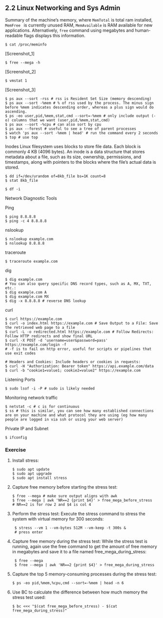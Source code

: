 ## 2.2 Linux Networking and Sys Admin

Summary of the machine’s memory, where `MemTotal` is total ram installed, `MemFree ` is currently unused RAM, `MemAvailable` is RAM available for new applications. Alternatively, `free` command using megabytes and human-readable flags displays this information.


    $ cat /proc/meminfo
[Screenshot_1]
    
    $ free --mega -h  
[Screenshot_2]    

    $ vmstat 1
[Screenshot_3]

    $ ps aux --sort -rss # rss is Resident Set Size (memory descending)
    $ ps aux --sort -%mem # % of rss used by the process. The minus sign before %mem indicates descending order, whereas a plus sign would do ascending.
    $ ps -eo user,pid,%mem,stat,cmd --sort=-%mem # only include output (-o) columns that we want (user,pid,%mem,stat,cmd)    
    $ ps aux --sort -%cpu # can also sort by cpu
    $ ps aux --forest # useful to see a tree of parent processes
    $ watch 'ps aux --sort -%mem | head' # run the command every 2 seconds
    $ top # use top
    
Inodes 
Linux filesystem uses blocks to store file data. Each block is commonly 4 KB (4096 bytes). An inode is a data structure that stores metadata about a file, such as its size, ownership, permissions, and timestamps, along with pointers to the blocks where the file’s actual data is stored.

    $ dd if=/dev/urandom of=8kb_file bs=1K count=8
    $ stat 8kb_file

    $ df -i

Network Diagnostic Tools

Ping

    $ ping 8.8.8.8
    $ ping -c 4 8.8.8.8
nslookup

    $ nslookup example.com
    $ nslookup 8.8.8.8
traceroute

    $ traceroute example.com

dig

    $ dig example.com
    # You can also query specific DNS record types, such as A, MX, TXT, etc.:
    $ dig example.com A
    $ dig example.com MX
    $ dig -x 8.8.8.8 # reverse DNS lookup

curl

    $ curl https://example.com
    $ curl -o index.html https://example.com # Save Output to a File: Save the retrieved web page to a file
    $ curl -L -o redirected.html https://example.com # Follow Redirects: Follow HTTP redirects and show final URL
    $ curl -X POST -d 'username=user&password=pass' https://example.com/login -f 
    # -f is to fail on http error, useful for scripts or pipelines that use exit codes
    
    # Headers and Cookies: Include headers or cookies in requests:
    $ curl -H "Authorization: Bearer token" https://api.example.com/data
    $ curl -b "cookie1=value1; cookie2=value2" https://example.com

Listening Ports

    $ sudo lsof -i -P # sudo is likely needed

Monitoring network traffic

    $ netstat -c # c is for continuous
    $ ss # this is similar, you can see how many established connections are on your machine and what protocol they are using (eg how many people are logged in via ssh or using your web server)

Private IP and Subnet

    $ ifconfig


### Exercise 
    
1. Install stress:
  
       $ sudo apt update
       $ sudo apt upgrade
       $ sudo apt install stress


3. Capture free memory before starting the stress test:

       $ free --mega # make sure output aligns with awk
       $ free --mega | awk 'NR==2 {print $4}' > free_mega_before_stress
       # NR==2 is for row 2 and $4 is col 4

4. Perform the stress test: Execute the stress command to stress the system with virtual memory for 300 seconds:

        $ stress --vm 1 --vm-bytes 512M --vm-keep -t 300s &
        # press enter

5. Capture free memory during the stress test: While the stress test is running, again use the free command to get the amount of free memory in megabytes and save it to a file named free_mega_during_stress:

        $ free --mega
        $ free --mega | awk 'NR==2 {print $4}' > free_mega_during_stress

6. Capture the top 5 memory-consuming processes during the stress test:

       $ ps -eo pid,%mem,%cpu,cmd --sort=-%mem | head -n 6 
   
7. Use BC to calculate the difference between how much memory the stress test used:

       $ bc <<< "$(cat free_mega_before_stress) - $(cat free_mega_during_stress)"
